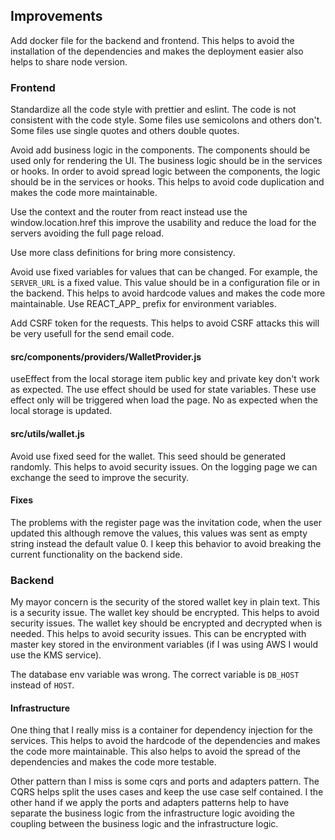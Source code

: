 ## Improvements
Add docker file for the backend and frontend. This helps to avoid the installation of the dependencies and makes the deployment easier also helps to share node version.

### Frontend
Standardize all the code style with prettier and eslint. The code is not consistent with the code style. Some files use semicolons and others don't. Some files use single quotes and others double quotes.

Avoid add business logic in the components. The components should be used only for rendering the UI. The business logic should be in the services or hooks. In order to avoid spread logic between the components, the logic should be in the services or hooks. This helps to avoid code duplication and makes the code more maintainable.

Use the context and the router from react instead use the window.location.href this improve the usability and reduce the load for the servers avoiding the full page reload.

Use more class definitions for bring more consistency.

Avoid use fixed variables for values that can be changed. For example, the `SERVER_URL` is a fixed value. This value should be in a configuration file or in the backend. This helps to avoid hardcode values and makes the code more maintainable. Use REACT_APP_ prefix for environment variables.

Add CSRF token for the requests. This helps to avoid CSRF attacks this will be very usefull for the send email code.

#### src/components/providers/WalletProvider.js
useEffect from the local storage item public key and private key don't work as expected. The use effect should be used for state variables. These use effect only will be triggered when load the page. No as expected when the local storage is updated.

#### src/utils/wallet.js

Avoid use fixed seed for the wallet. This seed should be generated randomly. This helps to avoid security issues. On the logging page we can exchange the seed to improve the security.

#### Fixes
The problems with the register page was the invitation code, when the user 
updated this although remove the values, this values was sent as empty string instead the default value 0. I keep this behavior to avoid breaking the current functionality on the backend side.

### Backend

My mayor concern is the security of the stored wallet key in plain text. This is a security issue. The wallet key should be encrypted. This helps to avoid security issues. The wallet key should be encrypted and decrypted when is needed. This helps to avoid security issues. This can be encrypted with master key stored in the environment variables (if I was using AWS I would use the KMS service).

The database env variable was wrong. The correct variable is `DB_HOST` instead of `HOST`.

#### Infrastructure
One thing that I really miss is a container for dependency injection for the services. This helps to avoid the hardcode of the dependencies and makes the code more maintainable. This also helps to avoid the spread of the dependencies and makes the code more testable.

Other pattern than I miss is some cqrs and ports and adapters pattern. The CQRS helps split the uses cases and keep the use case self contained. I the other hand if we apply the ports and adapters patterns help to have separate the business logic from the infrastructure logic avoiding the coupling between the business logic and the infrastructure logic.

